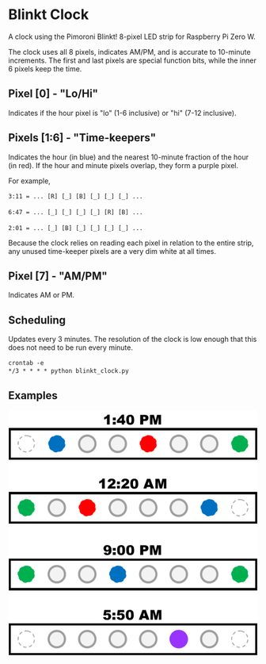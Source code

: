 # Blinkt Clock
A clock using the Pimoroni Blinkt! 8-pixel LED strip for Raspberry Pi Zero W.

The clock uses all 8 pixels, indicates AM/PM, and is accurate to 10-minute increments. The first and last pixels are special function bits, while the inner 6 pixels keep the time.

## Pixel [0] - "Lo/Hi"

Indicates if the hour pixel is "lo" (1-6 inclusive) or "hi" (7-12 inclusive).

## Pixels [1:6] - "Time-keepers"

Indicates the hour (in blue) and the nearest 10-minute fraction of the hour (in red). If the hour and minute pixels overlap, they form a purple pixel.

For example,

    3:11 = ... [R] [_] [B] [_] [_] [_] ...

    6:47 = ... [_] [_] [_] [_] [R] [B] ...
    
    2:01 = ... [_] [B] [_] [_] [_] [_] ...

Because the clock relies on reading each pixel in relation to the entire strip, any unused time-keeper pixels are a very dim white at all times.

## Pixel [7] - "AM/PM"

Indicates AM or PM.

## Scheduling

Updates every 3 minutes. The resolution of the clock is low enough that this does not need to be run every minute.

    crontab -e
    */3 * * * * python blinkt_clock.py
    
## Examples
![](blinkt.png)
